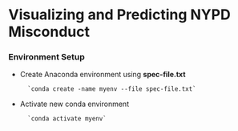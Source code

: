 # Visualizing and Predicting NYPD Misconduct

### Environment Setup

- Create Anaconda environment using **spec-file.txt**

        `conda create -name myenv --file spec-file.txt`
- Activate new conda environment 

        `conda activate myenv`
